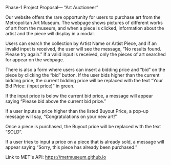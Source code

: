 Phase-1 Project Proposal— “Art Auctioneer”

Our website offers the rare opportunity for users to purchase art from the Metropolitan Art Museum. The webpage shows pictures of different works of art from the museum, and when a piece is clicked, information about the artist and the piece will display in a modal. 

Users can search the collection by Artist Name or Artist Piece, and if an invalid input is received, the user will see the message, “No results found. Please try again.” If a valid input is received, only the pieces of art searched for appear on the webpage. 

There is also a form where users can insert a bidding price and “bid” on the piece by clicking the “bid” button. If the user bids higher than the current bidding price, the current bidding price will be replaced with the text “Your Bid Price: (input price)” in green. 

If the input price is below the current bid price, a message will appear saying “Please bid above the current bid price.”

If a user inputs a price higher than the listed Buyout Price, a pop-up message will say, “Congratulations on your new art!” 

Once a piece is purchased, the Buyout price will be replaced with the text “SOLD”. 

If a user tries to input a price on a piece that is already sold, a message will appear saying “Sorry, this piece has already been purchased.” 

Link to MET's API: https://metmuseum.github.io